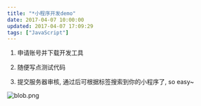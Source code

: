 ```yaml
---
title: "*小程序开发demo"
date: 2017-04-07 10:00:00
updated: 2017-04-07 17:09:29
tags: ["JavaScript"]
---
```

  1. 申请账号并下载开发工具

  2. 随便写点测试代码

  3. 提交服务器审核, 通过后可根据标签搜索到你的小程序了, so easy~  

  

![blob.png](/uploads/ueditor/php/upload/image/20170407/1491528007.png)

